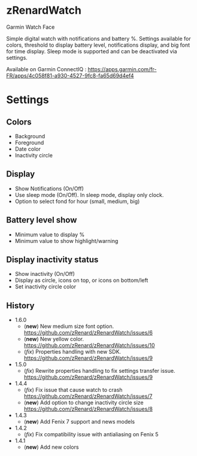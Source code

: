 # zRenardWatch
Garmin Watch Face

Simple digital watch with notifications and battery %.
Settings available for colors, threshold to display battery level, notifications display, and big font for time display.
Sleep mode is supported and can be deactivated via settings.

Available on Garmin ConnectIQ : https://apps.garmin.com/fr-FR/apps/4c058f81-a930-4527-9fc8-fa65d69d4ef4
# Settings

## Colors
* Background
* Foreground
* Date color
* Inactivity circle

## Display
* Show Notifications (On/Off)
* Use sleep mode (On/Off). In sleep mode, display only clock.
* Option to select fond for hour (small, medium, big)

## Battery level show
* Minimum value to display %
* Minimum value to show highlight/warning

## Display inactivity status
* Show inactivity (On/Off)
* Display as circle, icons on top, or icons on bottom/left
* Set inactivity circle color

## History

* 1.6.0
	* (**new**) New medium size font option. https://github.com/zRenard/zRenardWatch/issues/6
	* (**new**) New yellow color. https://github.com/zRenard/zRenardWatch/issues/10
	* (*fix*) Properties handling with new SDK. https://github.com/zRenard/zRenardWatch/issues/9
* 1.5.0
	* (*fix*) Rewrite properties handling to fix settings transfer issue. https://github.com/zRenard/zRenardWatch/issues/9
* 1.4.4
     * (*fix*) Fix issue that cause watch to crash https://github.com/zRenard/zRenardWatch/issues/7
     * (**new**) Add option to change inactivity circle size https://github.com/zRenard/zRenardWatch/issues/8
* 1.4.3
	- (**new**) Add Fenix 7 support and news models
* 1.4.2
     - (*fix*) Fix compatibility issue with antialiasing on Fenix 5
* 1.4.1
     - (**new**) Add new colors